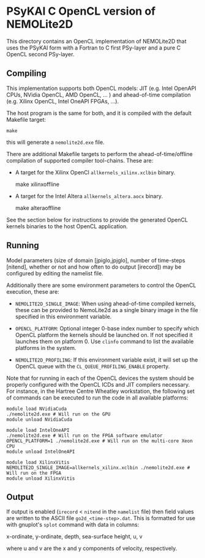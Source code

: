 # PSyKAl C OpenCL version of NEMOLite2D #

This directory contains an OpenCL implementation of NEMOLite2D that
uses the PSyKAl form with a Fortran to C first PSy-layer and a pure
C OpenCL second PSy-layer.

## Compiling ##

This implementation supports both OpenCL models: JIT (e.g. Intel OpenAPI
CPUs, NVidia OpenCL, AMD OpenCL, ... ) and ahead-of-time compilation (e.g.
Xilinx OpenCL, Intel OneAPI FPGAs, ...).

The host program is the same for both, and it is compiled with the default
Makefile target:

    make

this will generate a `nemolite2d.exe` file.

There are additional Makefile targets to perform the ahead-of-time/offline
compilation of supported compiler tool-chains. These are:

 - A target for the Xilinx OpenCl `allkernels_xilinx.xclbin` binary.

    make xilinxoffline

 - A target for the Intel Altera `allkernels_altera.aocx` binary.

    make alteraoffline

See the section below for instructions to provide the generated OpenCL
kernels binaries to the host OpenCL application.

## Running ##

Model parameters (size of domain [jpiglo,jpjglo], number of time-steps [nitend],
whether or not and how often to do output [irecord]) may be configured by editing
the namelist file.

Additionally there are some environment parameters to control the OpenCL
execution, these are:

- `NEMOLITE2D_SINGLE_IMAGE`: When using ahead-of-time compiled kernels, these can
be provided to NemoLite2d as a single binary image in the file specified in this
environment variable.

- `OPENCL_PLATFORM`: Optional integer 0-base index number to specify which OpenCL
platform the kernels should be launched on. If not specified it launches them on
platform 0. Use `clinfo` command to list the available platforms in the system.

- `NEMOLITE2D_PROFILING`: If this environment variable exist, it will set up the
OpenCL queue with the `CL_QUEUE_PROFILING_ENABLE` property.

Note that for running in each of the OpenCL devices the system should be properly
configured with the OpenCL ICDs and JIT compilers necessary. For instance, in the
Hartree Centre Wheatley workstation, the following set of commands can be executed
to run the code in all available platforms:

    module load NVidiaCuda
    ./nemolite2d.exe # Will run on the GPU
    module unload NVidiaCuda

    module load IntelOneAPI
    ./nemolite2d.exe # Will run on the FPGA software emulator
    OPENCL_PLATFORM=1 ./nemolite2d.exe # Will run on the multi-core Xeon CPU
    module unload IntelOneAPI

    module load XilinxVitis
    NEMOLITE2D_SINGLE_IMAGE=allkernels_xilinx.xclbin ./nemolite2d.exe # Will run on the FPGA
    module unload XilinxVitis

## Output ##

If output is enabled (`irecord` < `nitend` in the `namelist` file) then
field values are written to the ASCII file `go2d_<time-step>.dat`. This
is formatted for use with gnuplot's `splot` command with data in columns:

x-ordinate, y-ordinate, depth, sea-surface height, u, v

where u and v are the x and y components of velocity, respectively.
